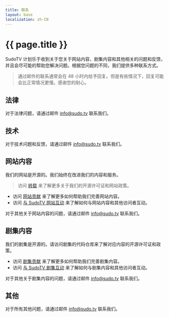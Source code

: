 ```yaml
---
title: 联系
layout: base
localization: zh-CN
---
```


# {{ page.title }}

SudoTV 计划乐于收到关于您关于网站内容，剧集内容和其他相关的问题和反馈，并且会尽可能的帮助您解决问题。根据您问题的不同，我们提供多种联系方式。

> 通过邮件的联系通常会在 48 小时内给予回复。但是有些情况下，回复可能会比正常情况更慢。感谢您的耐心。

## 法律

对于法律问题，请通过邮件 [info@sudo.tv](mailto://info@sudo.tv) 联系我们。

## 技术

对于技术问题和反馈，请通过邮件 [info@sudo.tv](mailto://info@sudo.tv) 联系我们。

## 网站内容

我们的网站是开源的。我们始终在改进我们的内容和服务。

> 访问 [转载](https://sudo.tv/reprint) 来了解更多关于我们的开源许可证和网站政策。

- 访问 [网站贡献](https://sudo.tv/contribute/#%E7%BD%91%E7%AB%99%E8%B4%A1%E7%8C%AE) 来了解更多如何帮助我们完善网站内容。
- 访问 [与 SudoTV 网站互动](https://sudo.tv/interact/#%E4%B8%8E-sudotv-%E7%BD%91%E7%AB%99%E4%BA%92%E5%8A%A8) 来了解如何与网站内容和其他访问者互动。

对于其他关于网站内容的问题，请通过邮件 [info@sudo.tv](mailto://info@sudo.tv) 联系我们。

## 剧集内容

我们的剧集是开源的。请访问剧集的代码仓库来了解对应内容的开源许可证和政策。

- 访问 [剧集贡献](https://sudo.tv/contribute/#%E5%89%A7%E9%9B%86%E8%B4%A1%E7%8C%AE) 来了解更多如何帮助我们完善剧集内容。
- 访问 [与 SudoTV 剧集互动](https://sudo.tv/interact/#%E4%B8%8E-sudotv-%E5%89%A7%E9%9B%86%E4%BA%92%E5%8A%A8) 来了解如何与剧集内容和其他访问者互动。

对于其他关于剧集内容的问题，请通过邮件 [info@sudo.tv](mailto://info@sudo.tv) 联系我们。

## 其他

对于所有其他问题，请通过邮件 [info@sudo.tv](mailto://info@sudo.tv) 联系我们。
